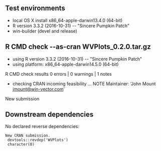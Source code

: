 
## Test environments
* local OS X install x86_64-apple-darwin13.4.0 (64-bit)
* R version 3.3.2 (2016-10-31) -- "Sincere Pumpkin Patch"
* win-builder (devel and release)

## R CMD check --as-cran WVPlots_0.2.0.tar.gz 
* using R version 3.3.2 (2016-10-31) -- "Sincere Pumpkin Patch"
* using platform: x86_64-apple-darwin14.5.0 (64-bit)

R CMD check results
0 errors | 0 warnings | 1 notes

* checking CRAN incoming feasibility ... NOTE
Maintainer: ‘John Mount <jmount@win-vector.com>’

New submission


## Downstream dependencies

No declared reverse dependencies:

    New CRAN submission.
     devtools::revdep('WVPlots')
     character(0)

